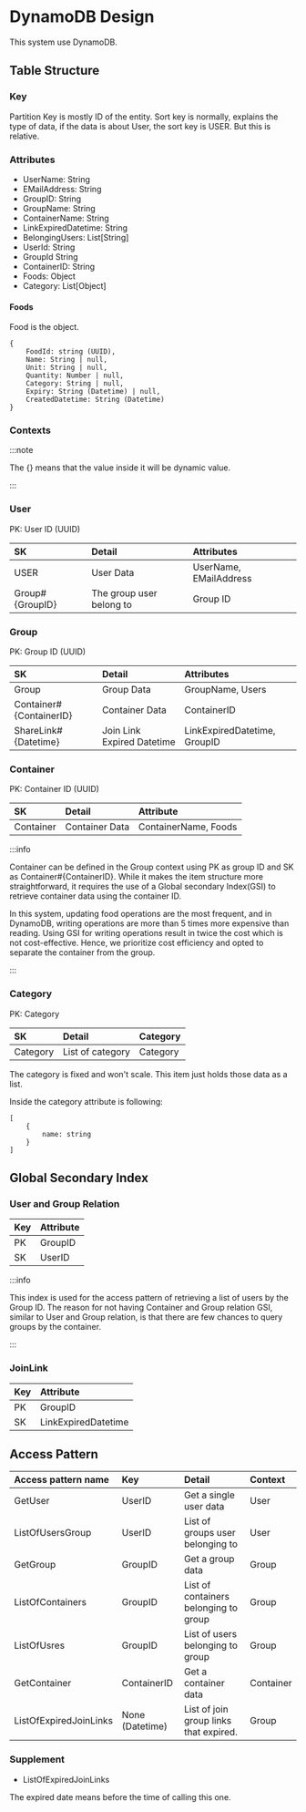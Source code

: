 # DynamoDB Design

This system use DynamoDB.

## Table Structure

### Key

Partition Key is mostly ID of the entity.
Sort key is normally, explains the type of data, if the data is about User, the sort key is USER. But this is relative.

### Attributes

* UserName: String
* EMailAddress: String
* GroupID: String
* GroupName: String
* ContainerName: String
* LinkExpiredDatetime: String
* BelongingUsers: List[String]
* UserId: String
* GroupId String
* ContainerID: String
* Foods: Object
* Category: List[Object]

#### Foods

Food is the object.

```object
{
    FoodId: string (UUID),
    Name: String | null,
    Unit: String | null,
    Quantity: Number | null,
    Category: String | null,
    Expiry: String (Datetime) | null,
    CreatedDatetime: String (Datetime)
}
```

### Contexts

:::note

The {} means that the value inside it will be dynamic value.

:::

### User

PK: User ID (UUID)

| SK              | Detail                   | Attributes             |
|:----------------|:-------------------------|:-----------------------|
| USER            | User Data                | UserName, EMailAddress |
| Group#{GroupID} | The group user belong to | Group ID               |

### Group

PK: Group ID (UUID)

| SK                      | Detail                     | Attributes                   |
|:------------------------|:---------------------------|:-----------------------------|
| Group                   | Group Data                 | GroupName, Users             |
| Container#{ContainerID} | Container Data             | ContainerID                  |
| ShareLink#{Datetime}    | Join Link Expired Datetime | LinkExpiredDatetime, GroupID |

### Container

PK: Container ID (UUID)

| SK        | Detail         | Attribute            |
|:----------|:---------------|:---------------------|
| Container | Container Data | ContainerName, Foods |

:::info

Container can be defined in the Group context using PK as group ID and SK as Container#{ContainerID}.
While it makes the item structure more straightforward, it requires the use of a Global secondary Index(GSI) to retrieve container data using the container ID.

In this system, updating food operations are the most frequent, and in DynamoDB, writing operations are more than 5 times more expensive than reading.
Using GSI for writing operations result in twice the cost which is not cost-effective. Hence, we prioritize cost efficiency and opted to separate the container from the group.

:::

### Category

PK: Category

| SK       | Detail           | Category |
|:---------|:-----------------|:---------|
| Category | List of category | Category |

The category is fixed and won't scale.
This item just holds those data as a list.

Inside the category attribute is following:

```object
[
    {
        name: string
    }
]
```

## Global Secondary Index

### User and Group Relation

| Key | Attribute |
|:----|:----------|
| PK  | GroupID   |
| SK  | UserID    |

:::info

This index is used for the access pattern of retrieving a list of users by the Group ID.
The reason for not having Container and Group relation GSI, similar to User and Group relation, is that there are few chances to query groups by the container.

:::

### JoinLink

| Key | Attribute           |
|:----|:--------------------|
| PK  | GroupID             |
| SK  | LinkExpiredDatetime |

## Access Pattern

| Access pattern name    | Key             | Detail                                 | Context   |
|:-----------------------|:----------------|:---------------------------------------|:----------|
| GetUser                | UserID          | Get a single user data                 | User      |
| ListOfUsersGroup       | UserID          | List of groups user belonging to       | User      |
| GetGroup               | GroupID         | Get a group data                       | Group     |
| ListOfContainers       | GroupID         | List of containers belonging to group  | Group     |
| ListOfUsres            | GroupID         | List of users belonging to group       | Group     |
| GetContainer           | ContainerID     | Get a container data                   | Container |
| ListOfExpiredJoinLinks | None (Datetime) | List of join group links that expired. | Group     |


### Supplement

* ListOfExpiredJoinLinks

The expired date means before the time of calling this one.
